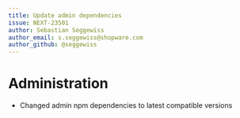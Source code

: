 ```yaml
---
title: Update admin dependencies
issue: NEXT-23501
author: Sebastian Seggewiss
author_email: s.seggewiss@shopware.com
author_github: @seggewiss
---
```

# Administration
* Changed admin npm dependencies to latest compatible versions
